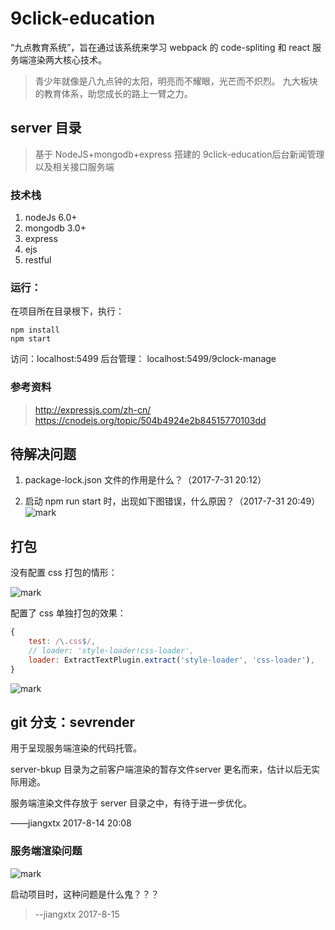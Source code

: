 # 9click-education
“九点教育系统”，旨在通过该系统来学习 webpack 的 code-spliting 和 react 服务端渲染两大核心技术。

> 青少年就像是八九点钟的太阳，明亮而不耀眼，光芒而不炽烈。
> 九大板块的教育体系，助您成长的路上一臂之力。

## server 目录
> 基于 NodeJS+mongodb+express 搭建的 9click-education后台新闻管理以及相关接口服务端

### 技术栈
1. nodeJs 6.0+
2. mongodb 3.0+
3. express
4. ejs
5. restful

### 运行：
在项目所在目录根下，执行：

```shell
npm install
npm start
```

访问：localhost:5499
后台管理： localhost:5499/9clock-manage

### 参考资料
> http://expressjs.com/zh-cn/
https://cnodejs.org/topic/504b4924e2b84515770103dd

## 待解决问题

1. package-lock.json 文件的作用是什么？（2017-7-31 20:12）

2. 启动 npm run start 时，出现如下图错误，什么原因？（2017-7-31 20:49）
![mark](http://ojjslhnls.bkt.clouddn.com/blog/20170731/204804467.png)

## 打包

没有配置 css 打包的情形：

![mark](http://ojjslhnls.bkt.clouddn.com/blog/20170802/183722039.png)

配置了 css 单独打包的效果：
```javascript
{
    test: /\.css$/,
    // loader: 'style-loader!css-loader',
    loader: ExtractTextPlugin.extract('style-loader', 'css-loader'),
}
```
![mark](http://ojjslhnls.bkt.clouddn.com/blog/20170802/185515208.png)

## git 分支：sevrender

用于呈现服务端渲染的代码托管。

server-bkup 目录为之前客户端渲染的暂存文件server 更名而来，估计以后无实际用途。

服务端渲染文件存放于 server 目录之中，有待于进一步优化。

——jiangxtx 2017-8-14 20:08

### 服务端渲染问题

![mark](http://ojjslhnls.bkt.clouddn.com/blog/20170815/193011440.png)

启动项目时，这种问题是什么鬼？？？

> --jiangxtx 2017-8-15